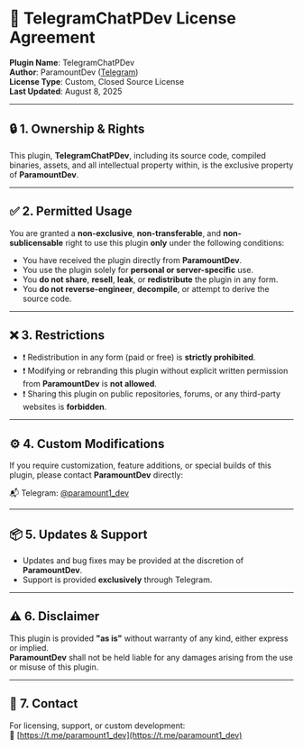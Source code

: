 # 📜 TelegramChatPDev License Agreement

**Plugin Name**: TelegramChatPDev  
**Author**: ParamountDev ([Telegram](https://t.me/paramount1_dev))  
**License Type**: Custom, Closed Source License  
**Last Updated**: August 8, 2025

---

## 🔒 1. Ownership & Rights

This plugin, **TelegramChatPDev**, including its source code, compiled binaries, assets, and all intellectual property within, is the exclusive property of **ParamountDev**.

---

## ✅ 2. Permitted Usage

You are granted a **non-exclusive**, **non-transferable**, and **non-sublicensable** right to use this plugin **only** under the following conditions:

- You have received the plugin directly from **ParamountDev**.
- You use the plugin solely for **personal or server-specific** use.
- You **do not share**, **resell**, **leak**, or **redistribute** the plugin in any form.
- You **do not reverse-engineer**, **decompile**, or attempt to derive the source code.

---

## ❌ 3. Restrictions

- ❗ Redistribution in any form (paid or free) is **strictly prohibited**.
- ❗ Modifying or rebranding this plugin without explicit written permission from **ParamountDev** is **not allowed**.
- ❗ Sharing this plugin on public repositories, forums, or any third-party websites is **forbidden**.

---

## ⚙️ 4. Custom Modifications

If you require customization, feature additions, or special builds of this plugin, please contact **ParamountDev** directly:

📬 Telegram: [@paramount1_dev](https://t.me/paramount1_dev)

---

## 📦 5. Updates & Support

- Updates and bug fixes may be provided at the discretion of **ParamountDev**.
- Support is provided **exclusively** through Telegram.

---

## ⚠️ 6. Disclaimer

This plugin is provided **"as is"** without warranty of any kind, either express or implied.  
**ParamountDev** shall not be held liable for any damages arising from the use or misuse of this plugin.

---

## 📩 7. Contact

For licensing, support, or custom development:  
🔗 [https://t.me/paramount1_dev](https://t.me/paramount1_dev)
